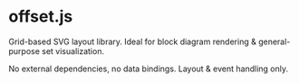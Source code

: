 # offset.js

Grid-based SVG layout library. Ideal for block diagram rendering & general-purpose set visualization.

No external dependencies, no data bindings. Layout & event handling only. 
